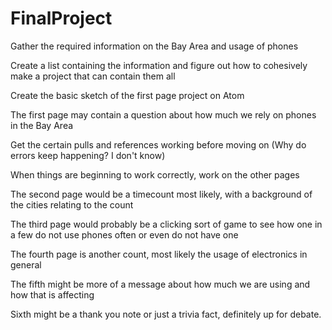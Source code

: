 # FinalProject

Gather the required information on the Bay Area and usage of phones

Create a list containing the information and figure out how to cohesively make a project that can contain them all

Create the basic sketch of the first page project on Atom

The first page may contain a question about how much we rely on phones in the Bay Area

Get the certain pulls and references working before moving on (Why do errors keep happening? I don't know)

When things are beginning to work correctly, work on the other pages

The second page would be a timecount most likely, with a background of the cities relating to the count

The third page would probably be a clicking sort of game to see how one in a few do not use phones often or even do not have one

The fourth page is another count, most likely the usage of electronics in general

The fifth might be more of a message about how much we are using and how that is affecting

Sixth might be a thank you note or just a trivia fact, definitely up for debate.
